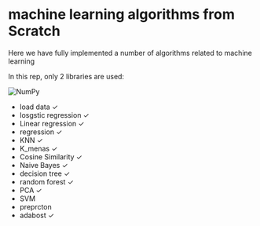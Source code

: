 # machine learning  algorithms from Scratch

Here we have fully implemented a number of algorithms related to machine learning

In this rep, only 2 libraries are used:

![NumPy](https://img.shields.io/badge/numpy-%23013243.svg?style=for-the-badge&logo=numpy&logoColor=white)
*  load data ✓
*  losgstic regression ✓
*  Linear regression ✓
*  regression ✓
*  KNN ✓
*  K_menas ✓
*  Cosine Similarity ✓
*  Naive Bayes ✓
*  decision tree ✓
*  random forest ✓
*  PCA ✓
*  SVM 
*  preprcton
*  adabost ✓
  

